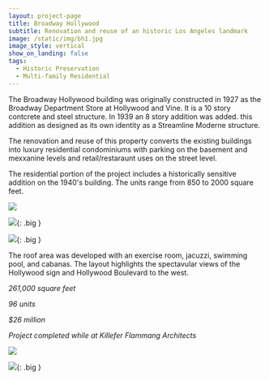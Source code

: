 ```yaml
---
layout: project-page
title: Broadway Hollywood
subtitle: Renovation and reuse of an historic Los Angeles landmark
image: /static/img/bh1.jpg
image_style: vertical
show_on_landing: false
tags:
  - Historic Preservation
  - Multi-family Residential
---
```


The Broadway Hollywood building was originally constructed in 1927 as the Broadway Department Store at Hollywood and Vine. It is a 10 story contcrete and steel structure. In 1939 an 8 story addition was added. this addition as designed as its own identity as a Streamline Moderne structure.

The renovation and reuse of this property converts the existing buildings into luxury residential condominiums with parking on the basement and mexxanine levels and retail/restaraunt uses on the street level.

The residential portion of the project includes a historically sensitive addition on the 1940's building. The units range from 850 to 2000 square feet.

![](/static/img/bh3.jpg)

![](/static/img/bh2.jpg){: .big }

![](/static/img/bh5.jpg){: .big }

The roof area was developed with an exercise room, jacuzzi, swimming pool, and cabanas. The layout highlights the spectavular views of the Hollywood sign and Hollywood Boulevard to the west.

*261,000 square feet*

*96 units*

*$26 million*

*Project completed while at Killefer Flammang Architects*

![](/static/img/bh4.jpg)

![](/static/img/bh6.jpg){: .big }
